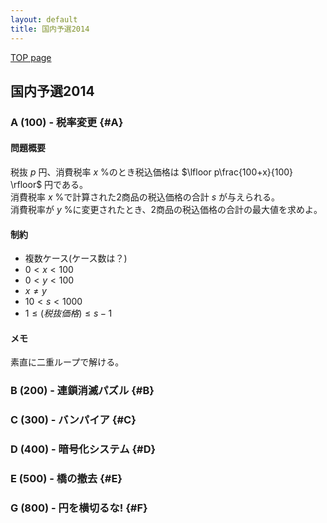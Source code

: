 ```yaml
---
layout: default
title: 国内予選2014
---
```


[TOP page](../)
## 国内予選2014
### A (100) - 税率変更 {#A}
#### 問題概要
税抜 $p$ 円、消費税率 $x$ %のとき税込価格は $\lfloor p\frac{100+x}{100} \rfloor$ 円である。  
消費税率 $x$ %で計算された2商品の税込価格の合計 $s$ が与えられる。  
消費税率が $y$ %に変更されたとき、2商品の税込価格の合計の最大値を求めよ。

#### 制約
- 複数ケース(ケース数は？)
- $0 < x < 100$
- $0 < y < 100$
- $x \neq y$
- $10 < s < 1000$
- $1 \le (税抜価格) \le s-1$

#### メモ
素直に二重ループで解ける。

### B (200) - 連鎖消滅パズル {#B}

### C (300) - バンパイア {#C}

### D (400) - 暗号化システム {#D}

### E (500) - 橋の撤去 {#E}

### G (800) - 円を横切るな! {#F}

